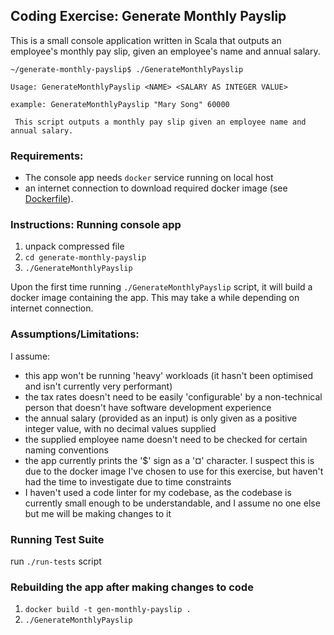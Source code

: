 ## Coding Exercise: Generate Monthly Payslip

This is a small console application written in Scala that outputs an employee's monthly pay slip, given an employee's name and annual salary.

```
~/generate-monthly-payslip$ ./GenerateMonthlyPayslip 

Usage: GenerateMonthlyPayslip <NAME> <SALARY AS INTEGER VALUE>

example: GenerateMonthlyPayslip "Mary Song" 60000

 This script outputs a monthly pay slip given an employee name and annual salary. 

```

### Requirements:
- The console app needs `docker` service running on local host
- an internet connection to download required docker image (see [Dockerfile](Dockerfile)).

### Instructions: Running console app
1. unpack compressed file
2. `cd generate-monthly-payslip`
3. `./GenerateMonthlyPayslip`

Upon the first time running `./GenerateMonthlyPayslip` script, it will build a docker image containing the app. This may take a while depending on internet connection.

### Assumptions/Limitations:
I assume:
- this app won't be running 'heavy' workloads (it hasn't been optimised and isn't currently very performant)
- the tax rates doesn't need to be easily 'configurable' by a non-technical person that doesn't have software development experience
- the annual salary (provided as an input) is only given as a positive integer value, with no decimal values supplied
- the supplied employee name doesn't need to be checked for certain naming conventions
- the app currently prints the '$' sign as a '¤' character. I suspect this is due to the docker image I've chosen to use for this exercise, but haven't had the time to investigate due to time constraints
- I haven't used a code linter for my codebase, as the codebase is currently small enough to be understandable, and I assume no one else but me will be making changes to it

### Running Test Suite
run `./run-tests` script

### Rebuilding the app after making changes to code
1. ```docker build -t gen-monthly-payslip .```
2. `./GenerateMonthlyPayslip`
